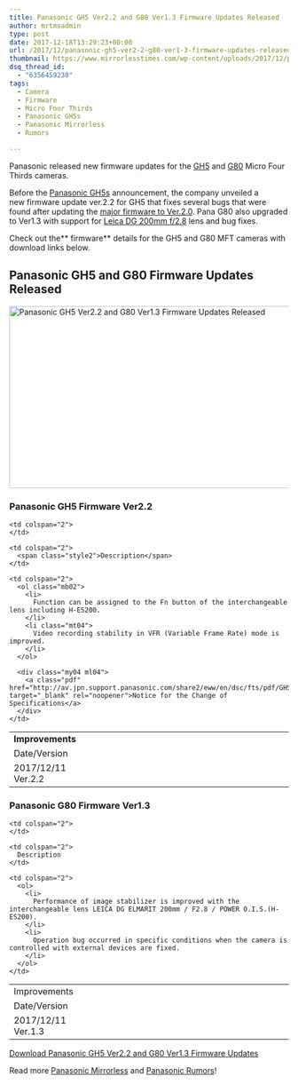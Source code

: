 ```yaml
---
title: Panasonic GH5 Ver2.2 and G80 Ver1.3 Firmware Updates Released
author: mrtmsadmin
type: post
date: 2017-12-18T13:29:23+00:00
url: /2017/12/panasonic-gh5-ver2-2-g80-ver1-3-firmware-updates-released/
thumbnail: https://www.mirrorlesstimes.com/wp-content/uploads/2017/12/panasonic-gh5s-coming-soon.jpg
dsq_thread_id:
  - "6356459230"
tags:
  - Camera
  - Firmware
  - Micro Four Thirds
  - Panasonic GH5s
  - Panasonic Mirrorless
  - Rumors

---
```

Panasonic released new firmware updates for the <a href="https://aax-us-east.amazon-adsystem.com/x/c/Qlyr02a3Fw0LLNr1bDZYW-YAAAFgacRlwwEAAAFKAZae6Mc/https://assoc-redirect.amazon.com/g/r/http://www.amazon.com/PANASONIC-Mirrorless-Camera-Megapixels-DC-GH5KBODY/dp/B01MZ3LQQ5/ref=as_at/?imprToken=qVLASNYwPyH5bMYhqD7b9g&slotNum=0&s=electronics&ie=UTF8&qid=1513006423&sr=1-3&keywords=Panasonic+GH5&linkCode=sl1&tag=daicamnew-20&linkId=0ec88936532def1e7d857630905d0e97" target="_blank" rel="noopener">GH5</a> and <a href="https://aax-us-east.amazon-adsystem.com/x/c/Qlyr02a3Fw0LLNr1bDZYW-YAAAFgacRlwwEAAAFKAZae6Mc/https://assoc-redirect.amazon.com/g/r/http://www.amazon.com/PANASONIC-Mirrorless-12-60mm-Megapixels-DMC-G85MK/dp/B01M050N05/ref=as_at/?imprToken=qVLASNYwPyH5bMYhqD7b9g&slotNum=1&ie=UTF8&qid=1513006369&sr=8-2&keywords=Panasonic+G80&linkCode=sl1&tag=daicamnew-20&linkId=340421955c95c8b70d0212efbad279c5" target="_blank" rel="noopener">G80</a> Micro Four Thirds cameras.

Before the <a href="https://www.mirrorlesstimes.com/tags/panasonic-gh5s/" target="_blank" rel="noopener">Panasonic GH5s</a> announcement, the company unveiled a new firmware update ver.2.2 for GH5 that fixes several bugs that were found after updating the [major firmware to Ver.2.0][1]. Pana G80 also upgraded to Ver1.3 with support for [Leica DG 200mm f/2.8][2] lens and bug fixes.

Check out the** firmware** details for the GH5 and G80 MFT cameras with download links below.<!--more-->

## Panasonic GH5 and G80 Firmware Updates Released

[<img class="aligncenter wp-image-1193 size-full" title="Panasonic GH5 Ver2.2 and G80 Ver1.3 Firmware Updates Released" src="https://i2.wp.com/www.mirrorlesstimes.com/wp-content/uploads/2017/07/panasonic-gh5-tests.jpeg?resize=600%2C328&#038;ssl=1" alt="Panasonic GH5 Ver2.2 and G80 Ver1.3 Firmware Updates Released" width="600" height="328" srcset="https://i2.wp.com/www.mirrorlesstimes.com/wp-content/uploads/2017/07/panasonic-gh5-tests.jpeg?w=950&ssl=1 950w, https://i2.wp.com/www.mirrorlesstimes.com/wp-content/uploads/2017/07/panasonic-gh5-tests.jpeg?resize=300%2C164&ssl=1 300w, https://i2.wp.com/www.mirrorlesstimes.com/wp-content/uploads/2017/07/panasonic-gh5-tests.jpeg?resize=768%2C420&ssl=1 768w, https://i2.wp.com/www.mirrorlesstimes.com/wp-content/uploads/2017/07/panasonic-gh5-tests.jpeg?resize=750%2C410&ssl=1 750w" sizes="(max-width: 600px) 100vw, 600px" data-recalc-dims="1" />][3]

### Panasonic GH5 Firmware Ver2.2

<table  class="img1c-txt2c table table-hover table table-hover"  border="0" width="100%" cellspacing="2" cellpadding="3">
  <tr valign="top">
    <td width="24%">
      <strong>Improvements</strong>
    </td>
    
    <td colspan="2">
    </td>
  </tr>
  
  <tr valign="top">
    <td>
      <span class="style2">Date/Version</span>
    </td>
    
    <td colspan="2">
      <span class="style2">Description</span>
    </td>
  </tr>
  
  <tr valign="top">
    <td>
      2017/12/11<br /> Ver.2.2
    </td>
    
    <td colspan="2">
      <ol class="mb02">
        <li>
          Function can be assigned to the Fn button of the interchangeable lens including H-ES200.
        </li>
        <li class="mt04">
          Video recording stability in VFR (Variable Frame Rate) mode is improved.
        </li>
      </ol>
      
      <div class="my04 ml04">
        <a class="pdf" href="http://av.jpn.support.panasonic.com/share2/eww/en/dsc/fts/pdf/GH5_V22_ENG.pdf" target="_blank" rel="noopener">Notice for the Change of Specifications</a>
      </div>
    </td>
  </tr>
</table>

### Panasonic G80 Firmware Ver1.3

<table  class=" table table-hover table table-hover"  border="0" width="100%" cellspacing="2" cellpadding="3">
  <tr valign="top">
    <td width="24%">
      Improvements
    </td>
    
    <td colspan="2">
    </td>
  </tr>
  
  <tr valign="top">
    <td>
      Date/Version
    </td>
    
    <td colspan="2">
      Description
    </td>
  </tr>
  
  <tr valign="top">
    <td>
      2017/12/11<br /> Ver.1.3
    </td>
    
    <td colspan="2">
      <ol>
        <li>
          Performance of image stabilizer is improved with the interchangeable lens LEICA DG ELMARIT 200mm / F2.8 / POWER O.I.S.(H-ES200).
        </li>
        <li>
          Operation bug occurred in specific conditions when the camera is controlled with external devices are fixed.
        </li>
      </ol>
    </td>
  </tr>
</table>

<a class="btn btn-primary btn-lg btn-block btn-danger" title="Download Panasonic GH5 Ver2.2 and G80 Ver1.3 Firmware Updates" role="button" href="http://av.jpn.support.panasonic.com/support/global/cs/dsc/download/fts/index2.html" target="“_blank”">Download Panasonic GH5 Ver2.2 and G80 Ver1.3 Firmware Updates</a>

Read more <a href="https://www.mirrorlesstimes.com/tags/panasonic-mirrorless" target="_blank" rel="noopener">Panasonic Mirrorless</a> and <a href="https://www.dailycameranews.com/tag/panasonic-rumors/" target="_blank" rel="noopener">Panasonic Rumors</a>!

 [1]: https://www.dailycameranews.com/2017/09/panasonic-gh5-firmware-update-ver-2-0-now-available/
 [2]: https://www.dailycameranews.com/2017/11/panasonic-leica-dg-200mm-f2-8-telephoto-prime-lens/
 [3]: https://i2.wp.com/www.mirrorlesstimes.com/wp-content/uploads/2017/07/panasonic-gh5-tests.jpeg?ssl=1